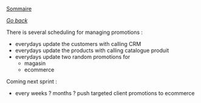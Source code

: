 [Sommaire](https://ursi-2020.github.io/Documentation/)

*[Go back](index.md)*

There is several scheduling for managing promotions :
- everydays update the customers with calling CRM
- everydays update the products with calling catalogue produit
- everydays update two random promotions for
    - magasin
    - ecommerce

Coming next sprint :
- every weeks ? months ? push targeted client promotions to ecommerce